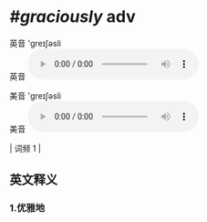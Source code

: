 # ***\#graciously*** adv
英音 'ɡreɪʃəsli  
英音
<audio src="./media/graciously1.aac" controls="controls"></audio>

美音 'ɡreɪʃəsli  
美音
<audio src="./media/graciously2.aac" controls="controls"></audio>



| 词频 1 |  

英文释义
---
### 1.**优雅地**  


